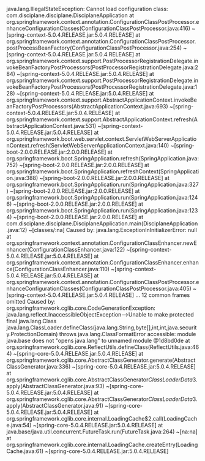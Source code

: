 java.lang.IllegalStateException: Cannot load configuration class: com.disciplane.disciplane.DisciplaneApplication
	at org.springframework.context.annotation.ConfigurationClassPostProcessor.enhanceConfigurationClasses(ConfigurationClassPostProcessor.java:416) ~[spring-context-5.0.4.RELEASE.jar:5.0.4.RELEASE]
	at org.springframework.context.annotation.ConfigurationClassPostProcessor.postProcessBeanFactory(ConfigurationClassPostProcessor.java:254) ~[spring-context-5.0.4.RELEASE.jar:5.0.4.RELEASE]
	at org.springframework.context.support.PostProcessorRegistrationDelegate.invokeBeanFactoryPostProcessors(PostProcessorRegistrationDelegate.java:284) ~[spring-context-5.0.4.RELEASE.jar:5.0.4.RELEASE]
	at org.springframework.context.support.PostProcessorRegistrationDelegate.invokeBeanFactoryPostProcessors(PostProcessorRegistrationDelegate.java:128) ~[spring-context-5.0.4.RELEASE.jar:5.0.4.RELEASE]
	at org.springframework.context.support.AbstractApplicationContext.invokeBeanFactoryPostProcessors(AbstractApplicationContext.java:693) ~[spring-context-5.0.4.RELEASE.jar:5.0.4.RELEASE]
	at org.springframework.context.support.AbstractApplicationContext.refresh(AbstractApplicationContext.java:531) ~[spring-context-5.0.4.RELEASE.jar:5.0.4.RELEASE]
	at org.springframework.boot.web.servlet.context.ServletWebServerApplicationContext.refresh(ServletWebServerApplicationContext.java:140) ~[spring-boot-2.0.0.RELEASE.jar:2.0.0.RELEASE]
	at org.springframework.boot.SpringApplication.refresh(SpringApplication.java:752) ~[spring-boot-2.0.0.RELEASE.jar:2.0.0.RELEASE]
	at org.springframework.boot.SpringApplication.refreshContext(SpringApplication.java:388) ~[spring-boot-2.0.0.RELEASE.jar:2.0.0.RELEASE]
	at org.springframework.boot.SpringApplication.run(SpringApplication.java:327) ~[spring-boot-2.0.0.RELEASE.jar:2.0.0.RELEASE]
	at org.springframework.boot.SpringApplication.run(SpringApplication.java:1246) ~[spring-boot-2.0.0.RELEASE.jar:2.0.0.RELEASE]
	at org.springframework.boot.SpringApplication.run(SpringApplication.java:1234) ~[spring-boot-2.0.0.RELEASE.jar:2.0.0.RELEASE]
	at com.disciplane.disciplane.DisciplaneApplication.main(DisciplaneApplication.java:12) ~[classes/:na]
Caused by: java.lang.ExceptionInInitializerError: null
	at org.springframework.context.annotation.ConfigurationClassEnhancer.newEnhancer(ConfigurationClassEnhancer.java:122) ~[spring-context-5.0.4.RELEASE.jar:5.0.4.RELEASE]
	at org.springframework.context.annotation.ConfigurationClassEnhancer.enhance(ConfigurationClassEnhancer.java:110) ~[spring-context-5.0.4.RELEASE.jar:5.0.4.RELEASE]
	at org.springframework.context.annotation.ConfigurationClassPostProcessor.enhanceConfigurationClasses(ConfigurationClassPostProcessor.java:405) ~[spring-context-5.0.4.RELEASE.jar:5.0.4.RELEASE]
	... 12 common frames omitted
Caused by: org.springframework.cglib.core.CodeGenerationException: java.lang.reflect.InaccessibleObjectException-->Unable to make protected final java.lang.Class java.lang.ClassLoader.defineClass(java.lang.String,byte[],int,int,java.security.ProtectionDomain) throws java.lang.ClassFormatError accessible: module java.base does not "opens java.lang" to unnamed module @1d8bd0de
	at org.springframework.cglib.core.ReflectUtils.defineClass(ReflectUtils.java:464) ~[spring-core-5.0.4.RELEASE.jar:5.0.4.RELEASE]
	at org.springframework.cglib.core.AbstractClassGenerator.generate(AbstractClassGenerator.java:336) ~[spring-core-5.0.4.RELEASE.jar:5.0.4.RELEASE]
	at org.springframework.cglib.core.AbstractClassGenerator$ClassLoaderData$3.apply(AbstractClassGenerator.java:93) ~[spring-core-5.0.4.RELEASE.jar:5.0.4.RELEASE]
	at org.springframework.cglib.core.AbstractClassGenerator$ClassLoaderData$3.apply(AbstractClassGenerator.java:91) ~[spring-core-5.0.4.RELEASE.jar:5.0.4.RELEASE]
	at org.springframework.cglib.core.internal.LoadingCache$2.call(LoadingCache.java:54) ~[spring-core-5.0.4.RELEASE.jar:5.0.4.RELEASE]
	at java.base/java.util.concurrent.FutureTask.run(FutureTask.java:264) ~[na:na]
	at org.springframework.cglib.core.internal.LoadingCache.createEntry(LoadingCache.java:61) ~[spring-core-5.0.4.RELEASE.jar:5.0.4.RELEASE]
